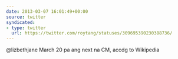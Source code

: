```yaml
---
date: 2013-03-07 16:01:49+00:00
source: twitter
syndicated:
- type: twitter
  url: https://twitter.com/roytang/statuses/309695390230388736/
---
```


@lizbethjane March 20 pa ang next na CM, accdg to Wikipedia